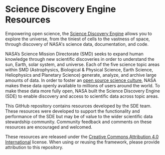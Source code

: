 # Science Discovery Engine Resources
Empowering open science, the [Science Discovery Engine](https://sciencediscoveryengine.nasa.gov/) allows you to explore the universe, from the tiniest of cells to the vastness of space, through discovery of NASA's science data, documentation, and code.

NASA’s Science Mission Directorate (SMD) seeks to expand human knowledge through new scientific discoveries in order to understand the sun, Earth, solar system, and universe. Each of the five science topic areas within SMD (Astrophysics, Biological & Physical Science, Earth Science, Heliophysics and Planetary Science) generate, analyze, and archive large amounts of data. In order to foster an [open source science culture](https://science.nasa.gov/researchers/open-science/), NASA makes these data openly available to millions of users around the world. To make these data more fully open, NASA built the Science Discovery Engine (SDE) to enable discovery and access to scientific data across topic areas. 

This GitHub repository contains resources developed by the SDE team. These resources were developed to support the functionality and performance of the SDE but may be of value to the wider scientific data stewardship community. Community feedback and comments on these resources are encouraged and welcomed.

These resources are released under the [Creative Commons Attribution 4.0 International](https://creativecommons.org/licenses/by/4.0/legalcode) license. When using or reusing the framework, please provide attribution to this repository.
